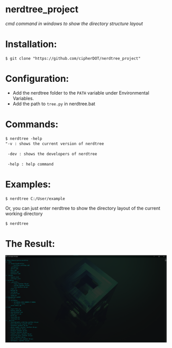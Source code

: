 # nerdtree_project

*cmd command in windows to show the directory structure layout*

<h1>Installation:</h1>

```
$ git clone "https://github.com/cipherDOT/nerdtree_project"
```

<h1>Configuration:</h1>

- Add the nerdtree folder to the ```PATH``` variable under Environmental Variables.
- Add the path to ```tree.py``` in nerdtree.bat

<h1>Commands:</h1>

```
$ nerdtree -help 
"-v : shows the current version of nerdtree

 -dev : shows the developers of nerdtree
 
 -help : help command
```

<h1>Examples:</h1>

```
$ nerdtree C:/User/example
```

Or, you can just enter nerdtree to show the directory layout of the current working directory

```
$ nerdtree
```

<h1>The Result:</h1>

![](images/nerdtree%20demo%202.png)
